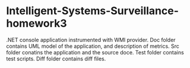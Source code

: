 # Intelligent-Systems-Surveillance-homework3
.NET console application instrumented with WMI provider.
Doc folder contains UML model of the application, and description of metrics.
Src folder conatins the application and the source doce.
Test folder contains test scripts.
Diff folder contains diff files.
